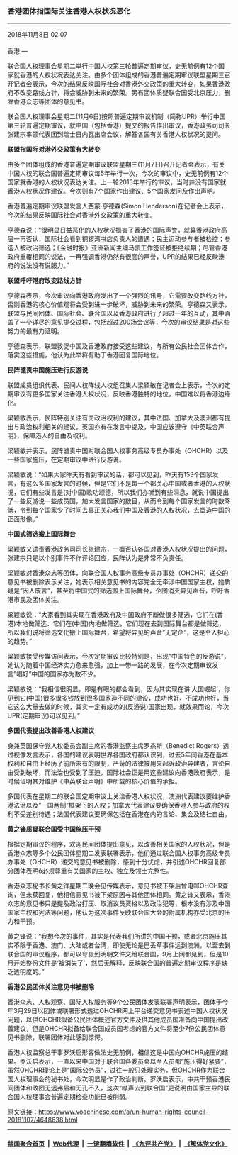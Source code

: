 ### 香港团体指国际关注香港人权状况恶化
------------------------

<div class="published">
 <span class="date" title="中国时间">
  <time datetime="2018-11-08T02:07:59+08:00">
   2018年11月8日 02:07
  </time>
 </span>
</div>
<br/>
<div class="wsw">
 <span class="dateline">
  香港 —
 </span>
 <p>
  联合国人权理事会星期二举行中国人权第三轮普遍定期审议，史无前例有12个国家就香港的人权状况表达关注。由多个团体组成的香港普遍定期审议联盟星期三召开记者会表示，今次的结果反映国际社会对香港外交政策的重大转变，如果香港政府不改变路线方针，将会威胁到未来的繁荣。另有团体质疑联合国受北京压力，删除香港众志等团体的意见书。
 </p>
 <p>
  联合国人权理事会星期二(11月6日)按照普遍定期审议机制（简称UPR）举行中国第三轮普遍定期审议，就中国（包括香港）提交的报告作出审议，香港政务司司长张建宗率领代表团到瑞士日内瓦出席会议，解答各国有关香港人权状况的提问。
 </p>
 <p>
  <strong>
   联盟指国际对港外交政策有大转变
  </strong>
 </p>
 <p>
  由多个团体组成的香港普遍定期审议联盟星期三(11月7日)召开记者会表示，有关中国人权的联合国普遍定期审议每5年举行一次，今次的审议中，史无前例有12个国家就香港的人权状况表达关注。上一轮2013年举行的审议，当时并没有国家就香港人权状况作建议。今次则有7个国家作出建议、5个国家发问及作出声明。
 </p>
 <p>
  香港普遍定期审议联盟发言人西蒙·亨德森(Simon Henderson)在记者会上表示，今次的结果反映国际社会对香港外交政策的重大转变。
 </p>
 <p>
  亨德森说：“很明显日益恶化的人权状况损害了香港的国际声誉，就算香港政府高层一再否认，国际社会看到铜锣湾书店负责人的遭遇；民主运动参与者被检控；参选人被政治筛选；《金融时报》亚洲新闻主编马凯工作签证被拒绝续期；尽管香港政府重覆相同的说法，一再强调香港仍然有很高的声誉，UPR的结果已经反映港府的说法没有说服力。”
 </p>
 <p>
  <strong>
   联盟呼吁港府改变路线方针
  </strong>
 </p>
 <p>
  亨德森表示，今次审议向香港政府发出了一个强烈的讯号，它需要改变路线方针，否则香港的核心价值观将会受到进一步破坏，威胁到未来的繁荣。亨德森又表示，联盟与民间团体、国际社会、联合国以及香港政府进行了超过一年的互动，其中涵盖了一个详尽的意见提交过程，包括超过200场会议等，今次的审议结果是对这些努力的最有力证明。
 </p>
 <p>
  亨德森表示，联盟敦促中国及香港政府接受这些建议，与所有公民社会团体合作，落实这些措施，他认为此举将有助于香港回复国际地位。
 </p>
 <p>
  <strong>
   民阵谴责中国施压进行反游说
  </strong>
 </p>
 <p>
  联盟成员组织代表、民间人权阵线人权组召集人梁颖敏在记者会上表示，今次的定期审议有更多国家关注香港人权状况，反映香港独特的地位，中国难以将香港边缘化。
 </p>
 <p>
  梁颖敏表示，民阵特别关注有关政治权利的建议，其中法国、加拿大及澳洲都有提出与政治权利相关的建议，英国亦有在发言中提及，中国应该遵守《中英联合声明》，保障港人的自由及权利。
 </p>
 <p>
  梁颖敏并表示，民阵谴责中国对联合国人权事务高级专员办事处（OHCHR）以及一些国家施压，在定期审议中进行反游说。
 </p>
 <p>
  梁颖敏说：“如果大家昨天有看到审议的话，都可以见到，昨天有153个国家发言，有这么多国家发言的时候，但是它们不是每一个都关心中国或者香港的人权状况，它们有些发言是(对中国)歌功颂德，所以我们亦听到有些消息，就说中国提出了一些反游说一些成员国，加大发言国家的数目，从而令到每个国家发言的时数降低，令到每个国家少了时间去真正关心我们中国及香港的人权状况，去塑造中国的正面形像。”
 </p>
 <p>
  <strong>
   中国式筛选搬上国际舞台
  </strong>
 </p>
 <p>
  梁颖敏又谴责香港政务司司长张建宗，一概否认各国对香港人权状况提出的问题，张建宗只是以个别事件不作评论回应，民阵认为是非常不负责任。
 </p>
 <p>
  梁颖敏对香港众志等团体，向联合国人权事务高级专员办事处（OHCHR）递交的意见书被删除表示关注，她表示相关意见书的内容完全无牵涉中国国家主权，她质疑是“因人废言”，甚至将中国式的筛选搬上国际舞台，企图消灭异见声音，呼吁香港市民及团体关注。
 </p>
 <p>
  梁颖敏说：“大家看到其实现在香港政府及中国政府不断做很多筛选，它们在(香港)本地做筛选、它们在(中国)内地做筛选，它们现在去到国际舞台都是做筛选，所以我们说将筛选文化搬上国际舞台，希望将异见的声音”无定企”，这是令人担心的趋势。”
 </p>
 <p>
  梁颖敏接受传媒访问表示，今次定期审议比较特别是，出现“中国特色的反游说”，她认为随着中国经济实力愈来愈强，加上一带一路的发展，在今次定期审议发言”唱好”中国的国家亦为数不少。
 </p>
 <p>
  梁颖敏说：“我相信很明显，即是有眼的都会看到，因为其实现在讲‘大国崛起’，你见到它(中国)很多很多钱放到很多国家造不同的建设，成功也好、不成功也好，当它这么大量去做的时候，其实一定有成功的(反游说)国家出现，就效果而论，今次UPR(定期审议)可以见到。”
 </p>
 <p>
  <strong>
   多国代表提出改善香港人权建议
  </strong>
 </p>
 <p>
  身兼英国保守党人权委员会副主席的香港监察主席罗杰斯（Benedict Rogers）透过视像发言表示，各国的建议表明世界各国政府都认识到，过去5年间香港在基本权利和自由上经历了前所未有的限制，严苛的法律被用来起诉政治异建者，言论自由受到破坏，而法治也受到了压迫，国际社会正是用这些建议向香港政府表示，是时候证明其对维护《中英联合声明》中所载的核心价值的承担。
 </p>
 <p>
  多国代表在星期二的联合国定期审议上关注香港人权状况，澳洲代表建议要维护香港法治以及“一国两制”框架下的人权；加拿大代表建议要确保香港人参与政府的权利不受差别待遇；法国代表建议要确保包括在香港在内的言论、集会及结社自由。
 </p>
 <p>
  <strong>
   黄之锋质疑联合国受中国施压干预
  </strong>
 </p>
 <p>
  根据定期审议的程序，欢迎民间团体提出意见，以改善相关国家的人权状况，但是香港众志等多个公民团体星期二发表联署表示，他们通过联合国人权事务高级专员办事处（OHCHR）递交的意见书被删除，感到十分忧虑，并引述OHCHR回复部分团体表明ō必须尊重有关国家的主权、独立及领土完整性。
 </p>
 <p>
  香港众志秘书长黄之锋星期二晚会见传媒表示，意见书被下架后曾电邮OHCHR查询，但未获回复，他相信意见书被下架原因与其他团体相同。黄之锋又表示，香港众志的意见书只是提及政治打压、取消议员资格以及政治犯等，根本没有涉及中国国家主权和宪法等问题，他认为这次事件反映联合国大会的附属机构亦受北京的压力和干预。
 </p>
 <p>
  黄之锋说：“我想今次的事件，其实是代表我们所讲的中国干预，或者北京施压其实不限于香港、澳门、大陆或者台湾，即使无论是巴丢草事件远到澳洲，以至去到联合国的审议程序，都可以夸张到明明文件交给联合国，9月上网都见到，但是10月开始整份文件是‘被消失了’，然后无解释，反映联合国的普遍定期审议程序是缺乏透明度的。”
 </p>
 <p>
  <strong>
   香港公民团体关注意见书被删除
  </strong>
 </p>
 <p>
  香港众志、人权观察、国际人权服务等9个公民团体发表联署声明表示，团体于今年3月29日以团体或联署形式透过OHCHR网上平台递交意见书表述中国人权状况问题，以供OHCHR拟备公民团体概述官方文件及供其他成员国准备向中国提出改善建议，但是OHCHR拟备给联合国成员国考虑的官方文件将至少7份公民团体意见书删除，联署团体对此感到惊愕。
 </p>
 <p>
  香港人权监察总干事罗沃启形容做法史无前例，相信这是中国向OHCHR施压的结果。罗沃启表示，一直以来中国对于联合国各委员会以至人员都“施压得好紧要”，虽然OHCHR理论上是“国际公务员”，过往一般只处理实务，但OHCHR作为联合国人权理事会的秘书处，今次明显是作了政治判断。罗沃启表示，中共干预香港民间团体和政团无远弗届和无孔不入，这次“噤声去到联合国”更说明由国家主导的联合国人权理事会普遍定期检查功能已被削弱。
 </p>
</div>

原文链接：https://www.voachinese.com/a/un-human-rights-council-20181107/4648638.html


------------------------
#### [禁闻聚合首页](https://github.com/gfw-breaker/banned-news/blob/master/README.md) &nbsp;|&nbsp; [Web代理](https://github.com/gfw-breaker/open-proxy/blob/master/README.md) &nbsp;|&nbsp;  [一键翻墙软件](https://github.com/gfw-breaker/nogfw/blob/master/README.md) &nbsp;|&nbsp; [《九评共产党》](https://github.com/gfw-breaker/9ping.md/blob/master/README.md#九评之一评共产党是什么) &nbsp;|&nbsp; [《解体党文化》](https://github.com/gfw-breaker/jtdwh.md/blob/master/README.md#绪论)